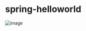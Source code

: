 # spring-helloworld


![image](https://github.com/ValeriaFeoktistova/spring-helloworld/assets/128570668/46d026db-144d-4746-902a-62c84dbf3230)
